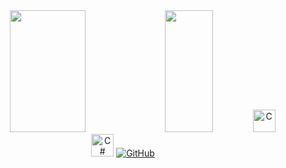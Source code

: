 <div align="center">  
  <img width="49%" height="195px" src="https://github-readme-stats.vercel.app/api?username=rianpuc&show_icons=true&count_private=true&theme=github_dark&hide_border=true"/> 
  <img width="39%" height="195px" src="https://github-readme-stats.vercel.app/api/top-langs/?username=rianpuc&layout=compact&langs_count=5&theme=github_dark&hide_border=true" />
  <img src="https://raw.githubusercontent.com/danielcranney/readme-generator/main/public/icons/skills/c-colored.svg" width="36" height="36" alt="C"/>
  <img src="https://raw.githubusercontent.com/danielcranney/readme-generator/main/public/icons/skills/csharp-colored.svg" width="36" height="36" alt="C#"/>
  <a href="https://github.com/rianpuc">
    <img src=https://img.shields.io/badge/github-%2324292e.svg?&style=for-the-badge&logo=github&logoColor=white alt=GitHub title=Github />
  </a>
</div>
